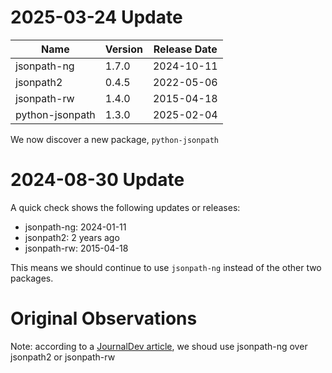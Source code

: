 # 2025-03-24 Update

| Name            | Version | Release Date |
| --------------- | ------- | ------------ |
| jsonpath-ng     | 1.7.0   | 2024-10-11   |
| jsonpath2       | 0.4.5   | 2022-05-06   |
| jsonpath-rw     | 1.4.0   | 2015-04-18   |
| python-jsonpath | 1.3.0   | 2025-02-04   |

We now discover a new package, `python-jsonpath`


# 2024-08-30 Update

A quick check shows the following updates or releases:

- jsonpath-ng: 2024-01-11
- jsonpath2: 2 years ago
- jsonpath-rw: 2015-04-18

This means we should continue to use `jsonpath-ng` instead of the other two packages.


# Original Observations

Note: according to a [JournalDev article], we shoud use jsonpath-ng over jsonpath2 or jsonpath-rw


[JournalDev article]: https://www.journaldev.com/33265/python-jsonpath-examples
